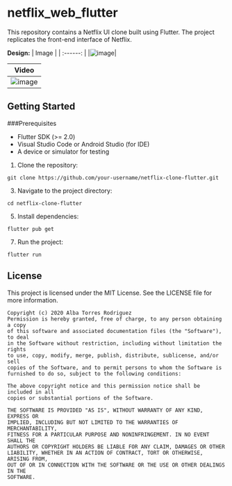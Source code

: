 # netflix_web_flutter

This repository contains a Netflix UI clone built using Flutter. The project replicates the front-end interface of Netflix.

**Design:**
| Image |
| :------: | 
|![image](https://github.com/user-attachments/assets/d2c65897-deef-4211-8bee-33c998c1209e)|

| Video |
| :------: |
|![image](https://github.com/user-attachments/assets/6abd27b0-06f3-4715-bb93-15d8470fb5cf)|



## Getting Started

###Prerequisites
- Flutter SDK (>= 2.0)
- Visual Studio Code or Android Studio (for IDE)
- A device or simulator for testing
  
1. Clone the repository:
   
`git clone https://github.com/your-username/netflix-clone-flutter.git`

3. Navigate to the project directory:

`cd netflix-clone-flutter`
   
5. Install dependencies:

`flutter pub get`
  
7. Run the project:
   
`flutter run`

## License

This project is licensed under the MIT License. See the LICENSE file for more information.

```
Copyright (c) 2020 Alba Torres Rodriguez
Permission is hereby granted, free of charge, to any person obtaining a copy
of this software and associated documentation files (the "Software"), to deal
in the Software without restriction, including without limitation the rights
to use, copy, modify, merge, publish, distribute, sublicense, and/or sell
copies of the Software, and to permit persons to whom the Software is
furnished to do so, subject to the following conditions:

The above copyright notice and this permission notice shall be included in all
copies or substantial portions of the Software.

THE SOFTWARE IS PROVIDED "AS IS", WITHOUT WARRANTY OF ANY KIND, EXPRESS OR
IMPLIED, INCLUDING BUT NOT LIMITED TO THE WARRANTIES OF MERCHANTABILITY,
FITNESS FOR A PARTICULAR PURPOSE AND NONINFRINGEMENT. IN NO EVENT SHALL THE
AUTHORS OR COPYRIGHT HOLDERS BE LIABLE FOR ANY CLAIM, DAMAGES OR OTHER
LIABILITY, WHETHER IN AN ACTION OF CONTRACT, TORT OR OTHERWISE, ARISING FROM,
OUT OF OR IN CONNECTION WITH THE SOFTWARE OR THE USE OR OTHER DEALINGS IN THE
SOFTWARE.
```





